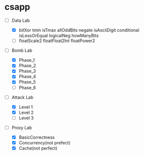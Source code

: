 # csapp

- [ ] Data Lab

  - [x] bitXor
    tmin
    isTmax
    allOddBits
    negate
    isAsciiDigit
    conditional
    isLessOrEqual
    logicalNeg
    howManyBits
  - [ ] floatScale2
    floatFloat2Int
    floatPower2
- [ ] Bomb Lab
  - [x] Phase_1
  - [x] Phase_2
  - [x] Phase_3
  - [x] Phase_4
  - [x] Phase_5
  - [ ] Phase_6
- [ ] Attack Lab
  - [x] Level 1
  - [x] Level 2
  - [ ] Level 3
- [ ] Proxy Lab
  - [x] BasicCorrectness
  - [x] Concurrency(not prefect)
  - [x] Cache(not perfect)
